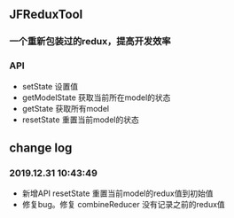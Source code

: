 ## JFReduxTool
### 一个重新包装过的redux，提高开发效率

### API
- setState 设置值
- getModelState 获取当前所在model的状态
- getState 获取所有model
- resetState 重置当前model的状态

## change log

### 2019.12.31 10:43:49
  - 新增API resetState 重置当前model的redux值到初始值
  - 修复bug。修复 combineReducer 没有记录之前的redux值
